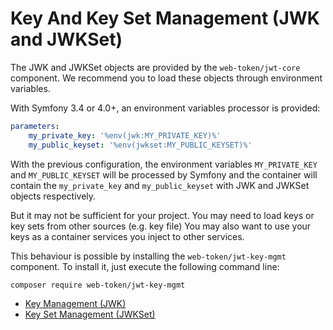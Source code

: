 Key And Key Set Management (JWK and JWKSet)
===========================================

The JWK and JWKSet objects are provided by the `web-token/jwt-core` component.
We recommend you to load these objects through environment variables.

With Symfony 3.4 or 4.0+, an environment variables processor is provided:

```yaml
parameters:
    my_private_key: '%env(jwk:MY_PRIVATE_KEY)%'
    my_public_keyset: '%env(jwkset:MY_PUBLIC_KEYSET)%'
```

With the previous configuration, the environment variables `MY_PRIVATE_KEY` and `MY_PUBLIC_KEYSET` will be processed by Symfony
and the container will contain the `my_private_key` and `my_public_keyset` with JWK and JWKSet objects respectively.

But it may not be sufficient for your project. You may need to load keys or key sets from other sources (e.g. key file)
You may also want to use your keys as a container services you inject to other services.

This behaviour is possible by installing the `web-token/jwt-key-mgmt` component.
To install it, just execute the following command line:

```sh
composer require web-token/jwt-key-mgmt
```

* [Key Management (JWK)](keys.md)
* [Key Set Management (JWKSet)](keysets.md)
